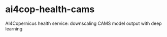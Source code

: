 # ai4cop-health-cams
AI4Copernicus health service: downscaling CAMS model output with deep learning
